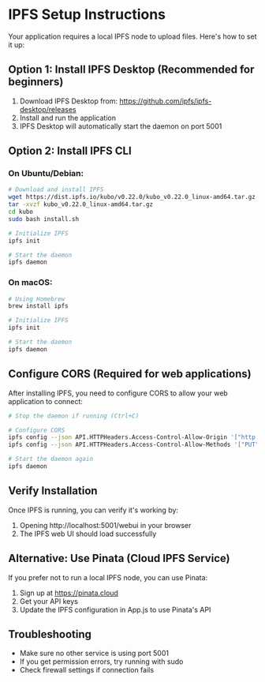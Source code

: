 # IPFS Setup Instructions

Your application requires a local IPFS node to upload files. Here's how to set it up:

## Option 1: Install IPFS Desktop (Recommended for beginners)

1. Download IPFS Desktop from: https://github.com/ipfs/ipfs-desktop/releases
2. Install and run the application
3. IPFS Desktop will automatically start the daemon on port 5001

## Option 2: Install IPFS CLI

### On Ubuntu/Debian:
```bash
# Download and install IPFS
wget https://dist.ipfs.io/kubo/v0.22.0/kubo_v0.22.0_linux-amd64.tar.gz
tar -xvzf kubo_v0.22.0_linux-amd64.tar.gz
cd kubo
sudo bash install.sh

# Initialize IPFS
ipfs init

# Start the daemon
ipfs daemon
```

### On macOS:
```bash
# Using Homebrew
brew install ipfs

# Initialize IPFS
ipfs init

# Start the daemon
ipfs daemon
```

## Configure CORS (Required for web applications)

After installing IPFS, you need to configure CORS to allow your web application to connect:

```bash
# Stop the daemon if running (Ctrl+C)

# Configure CORS
ipfs config --json API.HTTPHeaders.Access-Control-Allow-Origin '["http://localhost:3000", "http://127.0.0.1:3000"]'
ipfs config --json API.HTTPHeaders.Access-Control-Allow-Methods '["PUT", "POST", "GET"]'

# Start the daemon again
ipfs daemon
```

## Verify Installation

Once IPFS is running, you can verify it's working by:

1. Opening http://localhost:5001/webui in your browser
2. The IPFS web UI should load successfully

## Alternative: Use Pinata (Cloud IPFS Service)

If you prefer not to run a local IPFS node, you can use Pinata:

1. Sign up at https://pinata.cloud
2. Get your API keys
3. Update the IPFS configuration in App.js to use Pinata's API

## Troubleshooting

- Make sure no other service is using port 5001
- If you get permission errors, try running with sudo
- Check firewall settings if connection fails
